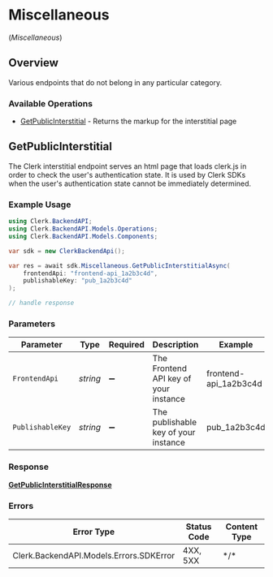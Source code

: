 # Miscellaneous
(*Miscellaneous*)

## Overview

Various endpoints that do not belong in any particular category.

### Available Operations

* [GetPublicInterstitial](#getpublicinterstitial) - Returns the markup for the interstitial page

## GetPublicInterstitial

The Clerk interstitial endpoint serves an html page that loads clerk.js in order to check the user's authentication state.
It is used by Clerk SDKs when the user's authentication state cannot be immediately determined.

### Example Usage

```csharp
using Clerk.BackendAPI;
using Clerk.BackendAPI.Models.Operations;
using Clerk.BackendAPI.Models.Components;

var sdk = new ClerkBackendApi();

var res = await sdk.Miscellaneous.GetPublicInterstitialAsync(
    frontendApi: "frontend-api_1a2b3c4d",
    publishableKey: "pub_1a2b3c4d"
);

// handle response
```

### Parameters

| Parameter                             | Type                                  | Required                              | Description                           | Example                               |
| ------------------------------------- | ------------------------------------- | ------------------------------------- | ------------------------------------- | ------------------------------------- |
| `FrontendApi`                         | *string*                              | :heavy_minus_sign:                    | The Frontend API key of your instance | frontend-api_1a2b3c4d                 |
| `PublishableKey`                      | *string*                              | :heavy_minus_sign:                    | The publishable key of your instance  | pub_1a2b3c4d                          |

### Response

**[GetPublicInterstitialResponse](../../Models/Operations/GetPublicInterstitialResponse.md)**

### Errors

| Error Type                              | Status Code                             | Content Type                            |
| --------------------------------------- | --------------------------------------- | --------------------------------------- |
| Clerk.BackendAPI.Models.Errors.SDKError | 4XX, 5XX                                | \*/\*                                   |